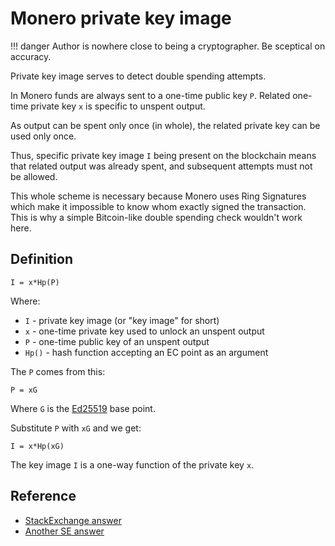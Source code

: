 # Monero private key image

!!! danger
    Author is nowhere close to being a cryptographer. Be sceptical on accuracy.

Private key image serves to detect double spending attempts.

In Monero funds are always sent to a one-time public key `P`.
Related one-time private key `x` is specific to unspent output.

As output can be spent only once (in whole), the related private key can be used only once.

Thus, specific private key image `I` being present on the blockchain means
that related output was already spent, and subsequent attempts must not be allowed.

This whole scheme is necessary because Monero uses Ring Signatures
which make it impossible to know whom exactly signed the transaction.
This is why a simple Bitcoin-like double spending check wouldn't work here. 

## Definition

    I = x*Hp(P)

Where:

* `I` - private key image (or "key image" for short)
* `x` - one-time private key used to unlock an unspent output
* `P` - one-time public key of an unspent output
* `Hp()` - hash function accepting an EC point as an argument 

The `P` comes from this:

    P = xG
    
Where `G` is the [Ed25519](/cryptography/asymmetric/ed25519) base point. 

Substitute `P` with `xG` and we get:

    I = x*Hp(xG)
    
The key image `I` is a one-way function of the private key `x`.

## Reference

* [StackExchange answer](https://monero.stackexchange.com/questions/2883/what-is-a-key-image)
* [Another SE answer](https://monero.stackexchange.com/questions/2158/what-is-moneros-mechanism-for-defending-against-a-double-spend-attack)
